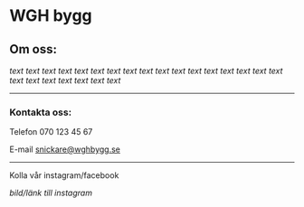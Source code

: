 # WGH bygg
## Om oss:
 _text text text text text text text text_
 _text text text text text text text text_
 _text text text text text text text text_
***
### Kontakta oss:
Telefon 070 123 45 67

E-mail snickare@wghbygg.se
***
Kolla vår instagram/facebook

_bild/länk till instagram_
